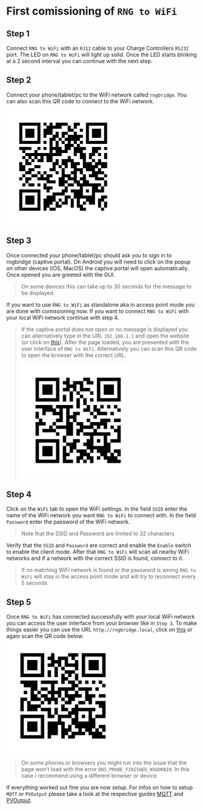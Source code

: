 # First comissioning of `RNG to WiFi`

## Step 1
Connect `RNG to WiFi` with an `RJ12` cable to your Charge Controllers `RS232` port. 
The LED on `RNG to WiFi` will light up solid. 
Once the LED starts blinking at a 2 second interval you can continue with the next step.

## Step 2
Connect your phone/tablet/pc to the WiFi network called `rngbridge`. 
You can also scan this QR code to connect to the WiFi network.

![WiFi QR](https://github.com/enwi/RNGBridgeDoc/blob/main/images/qr_wifi_rngbridge.png)

## Step 3
Once connected your phone/tablet/pc should ask you to sign in to rngbridge (captive portal).
On Android you will need to click on the popup on other devices (iOS, MacOS) the captive portal will open automatically.
Once opened you are greeted with the GUI.

> On some devices this can take up to 30 seconds for the message to be displayed.

If you want to use `RNG to WiFi` as standalone aka in access point mode you are done with comissioning now. 
If you want to connect `RNG to WiFi` with your local WiFi network continue with step 4.

>If the captive portal does not open or no message is displayed you can alternatively type in the URL `192.168.1.1` and open the website (or click on <a href="http://192.168.1.1" target="_blank">this</a>).
>After the page loaded, you are presented with the user interface of `RNG to WiFi`.
>Alternatively you can scan this QR code to open the browser with the correct URL.
>
>![WiFi IP QR](https://github.com/enwi/RNGBridgeDoc/blob/main/images/qr_url_192.168.1.1.png)

## Step 4
Click on the `WiFi` tab to open the WiFi settings.
In the field `SSID` enter the name of the WiFi network you want `RNG to WiFi` to connect with.
In the field `Password` enter the password of the WiFi network.

> Note that the SSID and Password are limited to 32 characters

Verify that the `SSID` and `Password` are correct and enable the `Enable` switch to enable the client mode.
After that `RNG to WiFi` will scan all nearby WiFi networks and if a network with the correct SSID is found, connect to it. 

> If no matching WiFi network is found or the password is wrong `RNG to WiFi` will stay in the access point mode and will try to reconnect every 5 seconds

## Step 5
Once `RNG to WiFi` has connected successfully with your local WiFi network you can access the user interface from your browser like in `Step 3`.
To make things easier you can use the URL `http://rngbridge.local`, click on <a href="http://rngbridge.local" target="_blank">this</a> or again scan the QR code below.
![WiFi URL QR](https://github.com/enwi/RNGBridgeDoc/blob/main/images/qr_url_rngbridge.png)

> On some phones or browsers you might run into the issue that the page won't load with the error `DNS_PROBE_FINISHED_NXDOMAIN`.
> In this case I recommend using a different browser or device.

If everything worked out fine you are now setup. For infos on how to setup `MQTT` or `PVOutput` please take a look at the respective guides [MQTT](https://github.com/enwi/RNGBridgeDoc/blob/main/mqtt.md) and [PVOutput](https://github.com/enwi/RNGBridgeDoc/blob/main/pvoutput.md).
